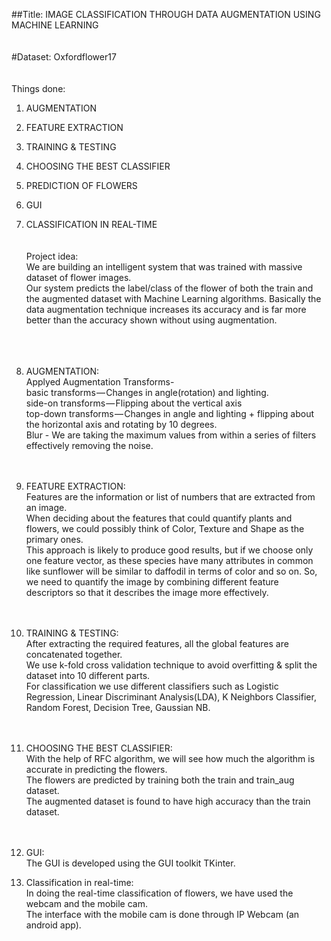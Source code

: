 ##Title: IMAGE CLASSIFICATION THROUGH DATA AUGMENTATION USING MACHINE LEARNING<br/>
<br/><br/>
#Dataset: Oxfordflower17<br/>
<br/><br/>
Things done:<br/>
1. AUGMENTATION<br/> 
2. FEATURE EXTRACTION<br/> 
3. TRAINING & TESTING<br/>
4. CHOOSING THE BEST CLASSIFIER<br/> 
5. PREDICTION OF FLOWERS<br/>
6. GUI<br/>
7. CLASSIFICATION IN REAL-TIME<br/>
<br/><br/>
Project idea:<br/>
We are  building an intelligent system that was trained with massive dataset of flower images.<br/>
Our system predicts the label/class of the flower of both the train and the augmented dataset with Machine Learning algorithms. Basically the data augmentation technique increases its accuracy and is far more better than the accuracy shown without using augmentation.<br/>  
<br/><br/>
1. AUGMENTATION:<br/>
Applyed  Augmentation Transforms-<br/>
basic transforms — Changes in angle(rotation) and lighting.<br/> 
side-on transforms — Flipping about the vertical axis<br/>
top-down transforms — Changes in angle and lighting + flipping about the horizontal axis and rotating by 10 degrees.<br/> 
Blur - We  are taking the maximum values from within a series of filters effectively removing the noise.<br/>
<br/><br/>
2. FEATURE EXTRACTION:<br/>
Features are the information or list of numbers that are extracted from an image.<br/> 
When deciding about the features that could quantify plants and flowers, we could possibly think of Color, Texture and Shape as the primary ones.<br/> 
This approach is likely to produce good results, but if we choose only one feature vector, as these species have many attributes in common like sunflower will be similar to daffodil in terms of color and so on. So, we need to quantify the image by combining different feature descriptors so that it describes the image more effectively.<br/>
<br/><br/>
3. TRAINING & TESTING:<br/>
After extracting the required features, all the global features are concatenated together.<br/>
We use k-fold cross validation technique  to avoid overfitting & split the dataset into 10 different parts.<br/>
For classification we use different classifiers such as Logistic Regression, Linear Discriminant Analysis(LDA), K Neighbors Classifier, Random Forest, Decision Tree, Gaussian NB.<br/>
<br/><br/>
4. CHOOSING THE BEST CLASSIFIER:<br/>
With the help of RFC algorithm, we will see how much the algorithm  is accurate in predicting the flowers.<br/>
The flowers are predicted by training both the train and train_aug dataset.<br/>
The augmented dataset is found to have high accuracy than the train dataset.<br/>
<br/><br/>
6. GUI:<br/> 
The GUI is developed using the GUI toolkit TKinter.

7. Classification in real-time: <br/> 
In doing the real-time classification of flowers, we have used the webcam and the mobile cam.<br/>
The interface with the mobile cam is done through IP Webcam (an android app).<br/>

